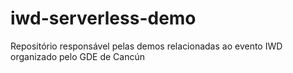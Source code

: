 # iwd-serverless-demo
Repositório responsável pelas demos relacionadas ao evento IWD organizado pelo GDE de Cancún
